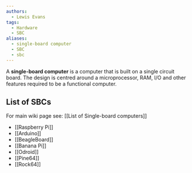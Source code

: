 ```yaml
---
authors:
  - Lewis Evans
tags:
  - Hardware
  - SBC
aliases:
  - single-board computer
  - SBC
  - sbc
---
```

A **single-board computer** is a computer that is built on a single circuit board. The design is centred around a microprocessor, RAM, I/O and other features required to be a functional computer.

## List of SBCs
For main wiki page see: [[List of Single-board computers]]

- [[Raspberry Pi]]
- [[Arduino]]
- [[BeagleBoard]]
- [[Banana Pi]]
- [[Odroid]]
- [[Pine64]]
- [[Rock64]]
